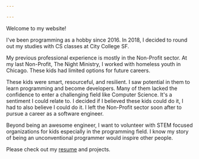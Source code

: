 ```yaml
---

---
```

Welcome to my website!

I've been programming as a hobby since 2016. In 2018, I decided to round out my studies with CS classes at City College SF.  

My previous professional experience is mostly in the Non-Profit sector. At my last Non-Profit, The Night Ministry, I worked with homeless youth in Chicago. These kids had limited options for future careers. 

These kids were smart, resourceful, and resilient. I saw potential in them to learn programming and become developers. Many of them lacked the confidence to enter a challenging field like Computer Science. It's a sentiment I could relate to. I decided if I believed these kids could do it, I had to also believe I could do it. I left the Non-Profit sector soon after to pursue a career as a software engineer.   

Beyond being an awesome engineer, I want to volunteer with STEM focused organizations for kids especially in the programming field. I know my story of being an unconventional programmer would inspire other people.  

Please check out my [resume](www.martikandallu.com/resume) and projects.
